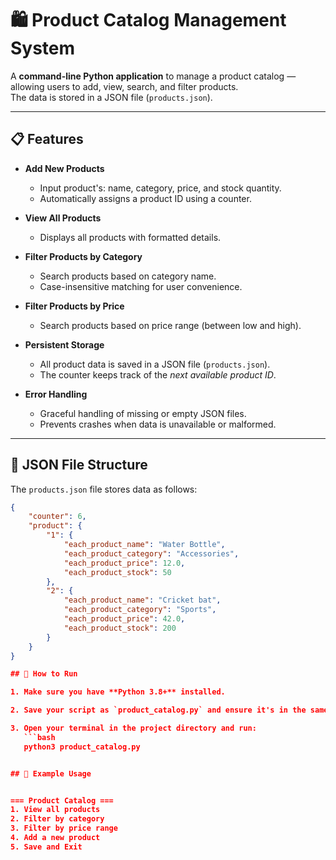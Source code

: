 # 🛍️ Product Catalog Management System

A **command-line Python application** to manage a product catalog — allowing users to add, view, search, and filter products.  
The data is stored in a JSON file (`products.json`).

---

## 📋 Features

- **Add New Products**
  - Input product's: name, category, price, and stock quantity.
  - Automatically assigns a product ID using a counter.

- **View All Products**
  - Displays all products with formatted details.

- **Filter Products by Category**
  - Search products based on category name.
  - Case-insensitive matching for user convenience.

- **Filter Products by Price**
  - Search products based on price range (between low and high).

- **Persistent Storage**
  - All product data is saved in a JSON file (`products.json`).
  - The counter keeps track of the *next available product ID*.

- **Error Handling**
  - Graceful handling of missing or empty JSON files.
  - Prevents crashes when data is unavailable or malformed.

---

## 🧩 JSON File Structure

The `products.json` file stores data as follows:

```json
{
    "counter": 6,
    "product": {
        "1": {
            "each_product_name": "Water Bottle",
            "each_product_category": "Accessories",
            "each_product_price": 12.0,
            "each_product_stock": 50
        },
        "2": {
            "each_product_name": "Cricket bat",
            "each_product_category": "Sports",
            "each_product_price": 42.0,
            "each_product_stock": 200
        }
    }
}

## 🚀 How to Run

1. Make sure you have **Python 3.8+** installed.

2. Save your script as `product_catalog.py` and ensure it's in the same folder as (or will create) `products.json`.

3. Open your terminal in the project directory and run:
   ```bash
   python3 product_catalog.py


## 🚀 Example Usage


=== Product Catalog ===
1. View all products
2. Filter by category
3. Filter by price range
4. Add a new product
5. Save and Exit
